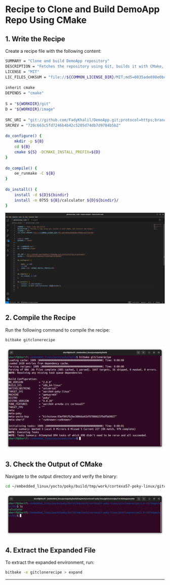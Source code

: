 # Recipe to Clone and Build DemoApp Repo Using CMake

## 1. Write the Recipe

Create a recipe file with the following content:

```bash
SUMMARY = "Clone and build DemoApp repository"
DESCRIPTION = "Fetches the repository using Git, builds it with CMake, and installs the binary."
LICENSE = "MIT"
LIC_FILES_CHKSUM = "file://${COMMON_LICENSE_DIR}/MIT;md5=0835ade698e0bcf8506ecda2f7b4f302"

inherit cmake
DEPENDS = "cmake"

S = "${WORKDIR}/git"
D = "${WORKDIR}/image"

SRC_URI = "git://github.com/FadyKhalil/DemoApp.git;protocol=https;branch=main"
SRCREV = "720c663c5fd7246b4b42c5205d74db7d9784b5b2"

do_configure() {
    mkdir -p ${B}
    cd ${B}
    cmake ${S} -DCMAKE_INSTALL_PREFIX=${D}
}

do_compile() {
    oe_runmake -C ${B}
}

do_install() {
    install -d ${D}${bindir}
    install -m 0755 ${B}/calculator ${D}${bindir}/
}
```

![Recipe Diagram](https://github.com/Khedr05/ITI_Android_Automotive_Track/blob/main/04_Embedded_Linux/00_Tasks/13_cloneDemoAppYocto/img/00_recipe.png)

## 2. Compile the Recipe

Run the following command to compile the recipe:

```bash
bitbake gitclonerecipe
```

![Bitbake Output](https://github.com/Khedr05/ITI_Android_Automotive_Track/blob/main/04_Embedded_Linux/00_Tasks/13_cloneDemoAppYocto/img/01_bitbake.png)

## 3. Check the Output of CMake

Navigate to the output directory and verify the binary:

```bash
cd ~/embedded_linux/yocto/poky/build/tmp/work/cortexa57-poky-linux/gitclonerecipe/1.0-r0/image/usr/bin
```

![Output Verification](https://github.com/Khedr05/ITI_Android_Automotive_Track/blob/main/04_Embedded_Linux/00_Tasks/13_cloneDemoAppYocto/img/02_output.png)

## 4. Extract the Expanded File

To extract the expanded environment, run:

```bash
bitbake -e gitclonerecipe > expand
```

---
